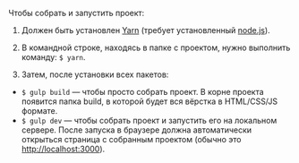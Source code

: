 Чтобы собрать и запустить проект:

1. Должен быть установлен [Yarn](https://yarnpkg.com) (требует установленный [node.js](https://nodejs.org)).

2. В командной строке, находясь в папке с проектом, нужно выполнить команду: `$ yarn`.

3. Затем, после установки всех пакетов:
  - `$ gulp build` — чтобы просто собрать проект. В корне проекта появится папка build, в которой будет вся вёрстка в HTML/CSS/JS формате.
  - `$ gulp dev` — чтобы собрать проект и запустить его на локальном сервере. После запуска в браузере должна автоматически открыться страница с собранным проектом (обычно это [http://localhost:3000](http://localhost:3000)).